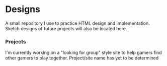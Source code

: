 # Designs
A small repository I use to practice HTML design and implementation.
Sketch designs of future projects will also be located here.


### Projects 

I'm currently working on a "looking for group" style site to help gamers find other gamers to play together. Project/site name
has yet to be determined

